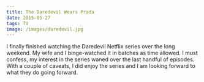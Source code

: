 ```yaml
---
title: The Daredevil Wears Prada
date: 2015-05-27
tags: TV
image: /images/daredevil.jpg
---
```


I finally finished watching the Daredevil Netflix series over the long weekend. My wife and I binge-watched it in batches as time allowed. I must confess,
my interest in the series waned over the last handful of episodes. With a couple of caveats, I did enjoy the series and I am looking forward to what they do
going forward.
